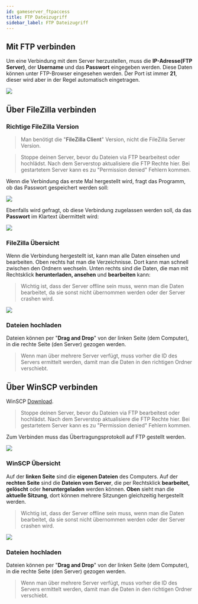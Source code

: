 ```yaml
---
id: gameserver_ftpaccess
title: FTP Dateizugriff
sidebar_label: FTP Dateizugriff
---
```


## Mit FTP verbinden

Um eine Verbindung mit dem Server herzustellen, muss die **IP-Adresse(FTP Server)**, der **Username** und das **Passwort** eingegeben werden. Diese Daten können unter FTP-Browser eingesehen werden. Der Port ist immer **21**, dieser wird aber in der Regel automatisch eingetragen.

![](https://screensaver01.zap-hosting.com/index.php/s/wMrn4YSLXj4Qocj/preview)

## Über FileZilla verbinden
### Richtige FileZilla Version
> Man benötigt die "**FileZilla Client**" Version, nicht die FileZilla Server Version. 

> Stoppe deinen Server, bevor du Dateien via FTP bearbeitest oder hochlädst.
> Nach dem Serverstop aktualisiere die FTP Rechte hier.
> Bei gestartetem Server kann es zu "Permission denied" Fehlern kommen.

Wenn die Verbindung das erste Mal hergestellt wird, fragt das Programm, ob das Passwort gespeichert werden soll:

![](https://screensaver01.zap-hosting.com/index.php/s/HdNFoZb4CPcrAXk/preview)

Ebenfalls wird gefragt, ob diese Verbindung zugelassen werden soll, da das **Passwort** im Klartext übermittelt wird:

![](https://screensaver01.zap-hosting.com/index.php/s/qpMNnWBdMe7ee9o/preview)

### FileZilla Übersicht

Wenn die Verbindung hergestellt ist, kann man alle Daten einsehen und bearbeiten. Oben rechts hat man die Verzeichnisse. Dort kann man schnell zwischen den Ordnern wechseln. Unten rechts sind die Daten, die man mit Rechtsklick **herunterladen, ansehen** und **bearbeiten** kann:

> Wichtig ist, dass der Server offline sein muss, wenn man die Daten bearbeitet, da sie sonst nicht übernommen werden oder der Server crashen wird.

![](https://screensaver01.zap-hosting.com/index.php/s/kpJn6eKX8XA7jiP/preview)


### Dateien hochladen

Dateien können per "**Drag and Drop**" von der linken Seite (dem Computer), in die rechte Seite (den Server) gezogen werden. 

> Wenn man über mehrere Server verfügt, muss vorher die ID des Servers ermittelt werden, damit man die Daten in den richtigen Ordner verschiebt.

## Über WinSCP verbinden

WinSCP [Download](https://winscp.net/eng/index.php).

> Stoppe deinen Server, bevor du Dateien via FTP bearbeitest oder hochlädst.
> Nach dem Serverstop aktualisiere die FTP Rechte hier.
> Bei gestartetem Server kann es zu "Permission denied" Fehlern kommen.

Zum Verbinden muss das Übertragungsprotokoll auf FTP gestellt werden.

![](https://screensaver01.zap-hosting.com/index.php/s/iN3itbZ2To6zXEi/preview)

### WinSCP Übersicht

Auf der **linken Seite** sind die **eigenen Dateien** des Computers. Auf der **rechten Seite** sind die **Dateien vom Server**, die per Rechtsklick **bearbeitet, gelöscht** oder **heruntergeladen** werden können. **Oben** sieht man die **aktuelle Sitzung**, dort können mehrere Sitzungen gleichzeitig hergestellt werden.

> Wichtig ist, dass der Server offline sein muss, wenn man die Daten bearbeitet, da sie sonst nicht übernommen werden oder der Server crashen wird.

![](https://screensaver01.zap-hosting.com/index.php/s/BLw7RY5SXPmb6Q8/preview)

### Dateien hochladen

Dateien können per "**Drag and Drop**" von der linken Seite (dem Computer), in die rechte Seite (den Server) gezogen werden. 

> Wenn man über mehrere Server verfügt, muss vorher die ID des Servers ermittelt werden, damit man die Daten in den richtigen Ordner verschiebt.